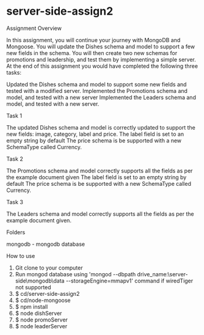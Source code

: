 # server-side-assign2

Assignment Overview

In this assignment, you will continue your journey with MongoDB and Mongoose. You will update the Dishes schema and model to support a few new fields in the schema. You will then create two new schemas for promotions and leadership, and test them by implementing a simple server. At the end of this assignment you would have completed the following three tasks:

Updated the Dishes schema and model to support some new fields and tested with a modified server.
Implemented the Promotions schema and model, and tested with a new server
Implemented the Leaders schema and model, and tested with a new server.

Task 1

The updated Dishes schema and model is correctly updated to support the new fields: image, category, label and price.
The label field is set to an empty string by default
The price schema is be supported with a new SchemaType called Currency.

Task 2

The Promotions schema and model correctly supports all the fields as per the example document given 
The label field is set to an empty string by default
The price schema is be supported with a new SchemaType called Currency.

Task 3

The Leaders schema and model correctly supports all the fields as per the example document given.

Folders

mongodb - mongodb database

How to use

1. Git clone to your computer
2. Run mongod database using 'mongod --dbpath drive_name:\server-side\mongodb\data --storageEngine=mmapv1' command if wiredTiger not supported
3. $ cd/server-side-assign2
4. $ cd/node-mongoose
5. $ npm install
6. $ node dishServer
7. $ node promoServer
8. $ node leaderServer
